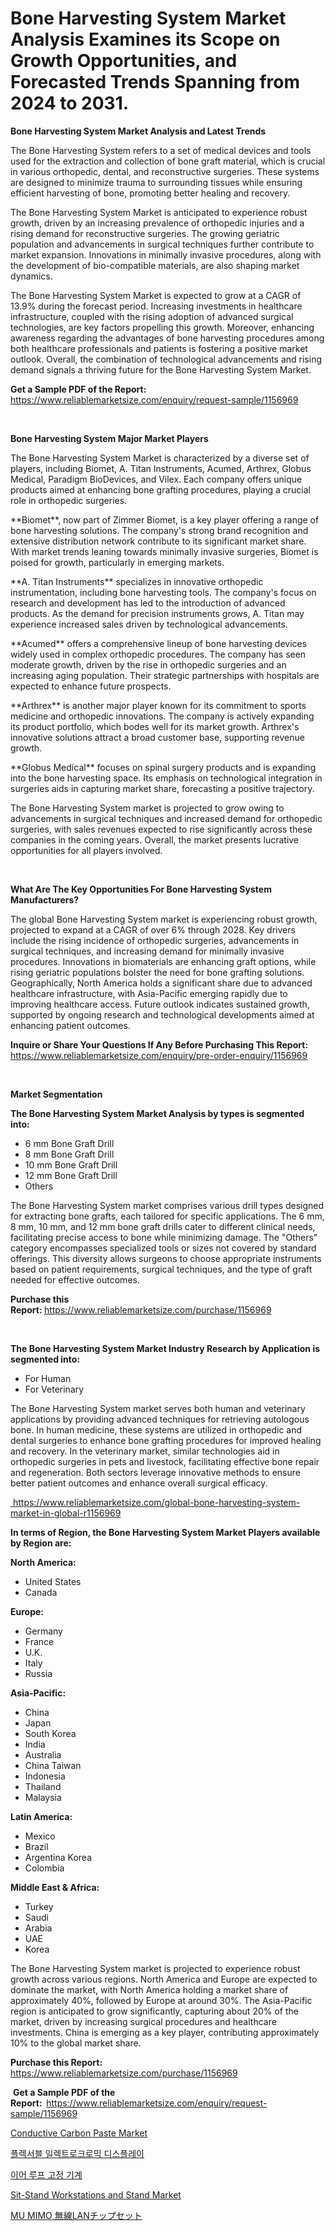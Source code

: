 <p><h1>Bone Harvesting System Market Analysis Examines its Scope on Growth Opportunities, and Forecasted Trends Spanning from 2024 to 2031.</h1></p><p><strong>Bone Harvesting System Market Analysis and Latest Trends</strong></p>
<p><p>The Bone Harvesting System refers to a set of medical devices and tools used for the extraction and collection of bone graft material, which is crucial in various orthopedic, dental, and reconstructive surgeries. These systems are designed to minimize trauma to surrounding tissues while ensuring efficient harvesting of bone, promoting better healing and recovery.</p><p>The Bone Harvesting System Market is anticipated to experience robust growth, driven by an increasing prevalence of orthopedic injuries and a rising demand for reconstructive surgeries. The growing geriatric population and advancements in surgical techniques further contribute to market expansion. Innovations in minimally invasive procedures, along with the development of bio-compatible materials, are also shaping market dynamics.</p><p>The Bone Harvesting System Market is expected to grow at a CAGR of 13.9% during the forecast period. Increasing investments in healthcare infrastructure, coupled with the rising adoption of advanced surgical technologies, are key factors propelling this growth. Moreover, enhancing awareness regarding the advantages of bone harvesting procedures among both healthcare professionals and patients is fostering a positive market outlook. Overall, the combination of technological advancements and rising demand signals a thriving future for the Bone Harvesting System Market.</p></p>
<p><strong>Get a Sample PDF of the Report:&nbsp;</strong> <a href="https://www.reliablemarketsize.com/enquiry/request-sample/1156969">https://www.reliablemarketsize.com/enquiry/request-sample/1156969</a></p>
<p>&nbsp;</p>
<p><strong>Bone Harvesting System Major Market Players</strong></p>
<p><p>The Bone Harvesting System Market is characterized by a diverse set of players, including Biomet, A. Titan Instruments, Acumed, Arthrex, Globus Medical, Paradigm BioDevices, and Vilex. Each company offers unique products aimed at enhancing bone grafting procedures, playing a crucial role in orthopedic surgeries.</p><p>**Biomet**, now part of Zimmer Biomet, is a key player offering a range of bone harvesting solutions. The company's strong brand recognition and extensive distribution network contribute to its significant market share. With market trends leaning towards minimally invasive surgeries, Biomet is poised for growth, particularly in emerging markets.</p><p>**A. Titan Instruments** specializes in innovative orthopedic instrumentation, including bone harvesting tools. The company's focus on research and development has led to the introduction of advanced products. As the demand for precision instruments grows, A. Titan may experience increased sales driven by technological advancements.</p><p>**Acumed** offers a comprehensive lineup of bone harvesting devices widely used in complex orthopedic procedures. The company has seen moderate growth, driven by the rise in orthopedic surgeries and an increasing aging population. Their strategic partnerships with hospitals are expected to enhance future prospects.</p><p>**Arthrex** is another major player known for its commitment to sports medicine and orthopedic innovations. The company is actively expanding its product portfolio, which bodes well for its market growth. Arthrex's innovative solutions attract a broad customer base, supporting revenue growth.</p><p>**Globus Medical** focuses on spinal surgery products and is expanding into the bone harvesting space. Its emphasis on technological integration in surgeries aids in capturing market share, forecasting a positive trajectory.</p><p>The Bone Harvesting System market is projected to grow owing to advancements in surgical techniques and increased demand for orthopedic surgeries, with sales revenues expected to rise significantly across these companies in the coming years. Overall, the market presents lucrative opportunities for all players involved.</p></p>
<p>&nbsp;</p>
<p><strong>What Are The Key Opportunities For Bone Harvesting System Manufacturers?</strong></p>
<p><p>The global Bone Harvesting System market is experiencing robust growth, projected to expand at a CAGR of over 6% through 2028. Key drivers include the rising incidence of orthopedic surgeries, advancements in surgical techniques, and increasing demand for minimally invasive procedures. Innovations in biomaterials are enhancing graft options, while rising geriatric populations bolster the need for bone grafting solutions. Geographically, North America holds a significant share due to advanced healthcare infrastructure, with Asia-Pacific emerging rapidly due to improving healthcare access. Future outlook indicates sustained growth, supported by ongoing research and technological developments aimed at enhancing patient outcomes.</p></p>
<p><strong>Inquire or Share Your Questions If Any Before Purchasing This Report:</strong> <a href="https://www.reliablemarketsize.com/enquiry/pre-order-enquiry/1156969">https://www.reliablemarketsize.com/enquiry/pre-order-enquiry/1156969</a></p>
<p>&nbsp;</p>
<p><strong>Market Segmentation</strong></p>
<p><strong>The Bone Harvesting System Market Analysis by types is segmented into:</strong></p>
<p><ul><li>6 mm Bone Graft Drill</li><li>8 mm Bone Graft Drill</li><li>10 mm Bone Graft Drill</li><li>12 mm Bone Graft Drill</li><li>Others</li></ul></p>
<p><p>The Bone Harvesting System market comprises various drill types designed for extracting bone grafts, each tailored for specific applications. The 6 mm, 8 mm, 10 mm, and 12 mm bone graft drills cater to different clinical needs, facilitating precise access to bone while minimizing damage. The "Others" category encompasses specialized tools or sizes not covered by standard offerings. This diversity allows surgeons to choose appropriate instruments based on patient requirements, surgical techniques, and the type of graft needed for effective outcomes.</p></p>
<p><strong>Purchase this Report:&nbsp;</strong><a href="https://www.reliablemarketsize.com/purchase/1156969">https://www.reliablemarketsize.com/purchase/1156969</a></p>
<p>&nbsp;</p>
<p><strong>The Bone Harvesting System Market Industry Research by Application is segmented into:</strong></p>
<p><ul><li>For Human</li><li>For Veterinary</li></ul></p>
<p><p>The Bone Harvesting System market serves both human and veterinary applications by providing advanced techniques for retrieving autologous bone. In human medicine, these systems are utilized in orthopedic and dental surgeries to enhance bone grafting procedures for improved healing and recovery. In the veterinary market, similar technologies aid in orthopedic surgeries in pets and livestock, facilitating effective bone repair and regeneration. Both sectors leverage innovative methods to ensure better patient outcomes and enhance overall surgical efficacy.</p></p>
<p><a href="https://www.reliablemarketsize.com/global-bone-harvesting-system-market-in-global-r1156969">&nbsp;https://www.reliablemarketsize.com/global-bone-harvesting-system-market-in-global-r1156969</a></p>
<p><strong>In terms of Region, the Bone Harvesting System Market Players available by Region are:</strong></p>
<p>
    <p> <strong> North America: </strong>
        <ul>
            <li>United States</li>
            <li>Canada</li>
        </ul>
        </p> 
    <p> <strong> Europe: </strong>
        <ul>
            <li>Germany</li>
            <li>France</li>
            <li>U.K.</li>
            <li>Italy</li>
            <li>Russia</li>
        </ul>
        </p> 
    <p> <strong> Asia-Pacific: </strong>
        <ul>
            <li>China</li>
            <li>Japan</li>
            <li>South Korea</li>
            <li>India</li>
            <li>Australia</li>
            <li>China Taiwan</li>
            <li>Indonesia</li>
            <li>Thailand</li>
            <li>Malaysia</li>
        </ul>
        </p> 
    <p> <strong> Latin America: </strong>
        <ul>
            <li>Mexico</li>
            <li>Brazil</li>
            <li>Argentina Korea</li>
            <li>Colombia</li>
        </ul>
        </p> 
    <p> <strong> Middle East & Africa: </strong>
        <ul>
            <li>Turkey</li>
            <li>Saudi</li>
            <li>Arabia</li>
            <li>UAE</li>
            <li>Korea</li>
        </ul>
    </p>
    </p>
<p><p>The Bone Harvesting System market is projected to experience robust growth across various regions. North America and Europe are expected to dominate the market, with North America holding a market share of approximately 40%, followed by Europe at around 30%. The Asia-Pacific region is anticipated to grow significantly, capturing about 20% of the market, driven by increasing surgical procedures and healthcare investments. China is emerging as a key player, contributing approximately 10% to the global market share.</p></p>
<p><strong>Purchase this Report: </strong><a href="https://www.reliablemarketsize.com/purchase/1156969">https://www.reliablemarketsize.com/purchase/1156969</a></p>
<p>&nbsp;<strong>Get a Sample PDF of the Report:&nbsp;&nbsp;</strong><a href="https://www.reliablemarketsize.com/enquiry/request-sample/1156969">https://www.reliablemarketsize.com/enquiry/request-sample/1156969</a></p>
<p><strong></strong></p>
<p><p><a href="https://www.linkedin.com/pulse/conductive-carbon-paste-market-overview-global-trends-future-prospects-xz0ec?trackingId=MCQ7XvJuRsqDJHadS1G05A%3D%3D">Conductive Carbon Paste Market</a></p><p><a href="https://medium.com/@wwalsh1/flexible-electrochromic-display-market-%EC%9D%98-%EA%B8%80%EB%A1%9C%EB%B2%8C-%EC%8B%9C%EC%9E%A5-%EA%B0%9C%EC%9A%94%EB%8A%94-%EC%A0%84-%EC%84%B8%EA%B3%84-%EB%B0%8F-%EC%A3%BC%EC%9A%94-%EC%8B%9C%EC%9E%A5%EC%9D%98-%EC%82%B0%EC%97%85%EC%97%90-%EC%98%81%ED%96%A5%EC%9D%84-%EB%AF%B8%EC%B9%98%EB%8A%94-%EC%A3%BC%EC%9A%94-%ED%8A%B8%EB%A0%8C%EB%93%9C%EC%97%90-%EB%8C%80%ED%95%9C-%EB%8F%85%ED%8A%B9%ED%95%9C-%EA%B4%80%EC%A0%90%EC%9D%84-510fa1b3c4af">플렉서블 일렉트로크로믹 디스플레이</a></p><p><a href="https://medium.com/@wwalsh1/ear-loop-fixing-machine-market-%EC%9D%98-%EA%B8%80%EB%A1%9C%EB%B2%8C-%EC%8B%9C%EC%9E%A5-%EA%B0%9C%EC%9A%94%EB%8A%94-%EC%A0%84-%EC%84%B8%EA%B3%84-%EB%B0%8F-%EC%A3%BC%EC%9A%94-%EC%8B%9C%EC%9E%A5%EC%9D%98-%EC%82%B0%EC%97%85%EC%97%90-%EC%98%81%ED%96%A5%EC%9D%84-%EB%AF%B8%EC%B9%98%EB%8A%94-%EC%A3%BC%EC%9A%94-%ED%8A%B8%EB%A0%8C%EB%93%9C%EC%97%90-%EB%8C%80%ED%95%9C-%EB%8F%85%ED%8A%B9%ED%95%9C-%EA%B4%80%EC%A0%90%EC%9D%84-%EC%A0%9C%EA%B3%B5%ED%95%A9%EB%8B%88%EB%8B%A4-a1f05bc018a2">이어 루프 고정 기계</a></p><p><a href="https://medium.com/@aprilhirthe/the-global-sit-stand-workstations-and-stand-market-is-projected-to-experience-an-annual-growth-1b4138765501">Sit-Stand Workstations and Stand Market</a></p><p><a href="https://medium.com/@novastamm2023/mu-mimo-wi-fi%E3%83%81%E3%83%83%E3%83%97%E3%82%BB%E3%83%83%E3%83%88%E5%B8%82%E5%A0%B4%E3%81%AB%E3%81%8A%E3%81%91%E3%82%8B%E4%B8%BB%E8%A6%81%E3%83%89%E3%83%A9%E3%82%A4%E3%83%90%E3%83%BC%E3%81%AE%E5%88%86%E6%9E%90-2024%E5%B9%B4%E3%81%8B%E3%82%892031%E5%B9%B4%E3%81%BE%E3%81%A7%E3%81%AE%E5%B8%82%E5%A0%B4%E5%8B%95%E5%90%91%E3%81%A8%E5%B0%86%E6%9D%A5%E3%81%AE%E5%B1%95%E6%9C%9B-f52e78ecfbe0">MU MIMO 無線LANチップセット</a></p></p>